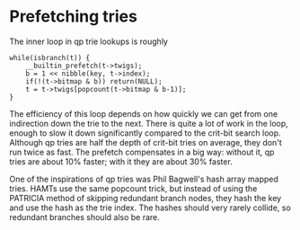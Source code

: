 Prefetching tries
=================

The inner loop in qp trie lookups is roughly

	while(isbranch(t)) {
		__builtin_prefetch(t->twigs);
		b = 1 << nibble(key, t->index);
		if(!(t->bitmap & b)) return(NULL);
		t = t->twigs[popcount(t->bitmap & b-1)];
	}

The efficiency of this loop depends on how quickly we can get from one
indirection down the trie to the next. There is quite a lot of work in
the loop, enough to slow it down significantly compared to the
crit-bit search loop. Although qp tries are half the depth of crit-bit
tries on average, they don't run twice as fast. The prefetch
compensates in a big way: without it, qp tries are about 10% faster;
with it they are about 30% faster.

One of the inspirations of qp tries was Phil Bagwell's hash array
mapped tries. HAMTs use the same popcount trick, but instead of using
the PATRICIA method of skipping redundant branch nodes, they hash the
key and use the hash as the trie index. The hashes should very rarely
collide, so redundant branches should also be rare.

